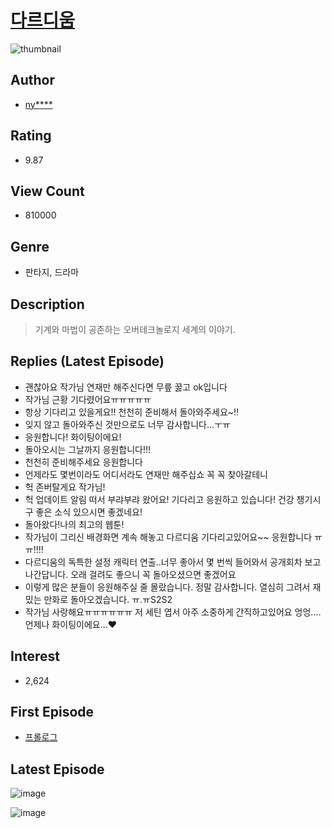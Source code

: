 # [다르디움](https://comic.naver.com/bestChallenge/list?titleId=696411)
![thumbnail](https://image-comic.pstatic.net/user_contents_data/challenge_comic/2018/10/16/310150/thumbnail_202x1649e137f8e_da5f_4453_a61b_d4c6927f0ffd_00007075.JPEG)

## Author
- [ny****](https://comic.naver.com/artistTitle?id=310150)

## Rating
- 9.87

## View Count
- 810000

## Genre
- 판타지, 드라마

## Description
> 기계와 마법이 공존하는 오버테크놀로지 세계의 이야기.

## Replies (Latest Episode)
- 괜찮아요 작가님 연재만 해주신다면 무릎 꿇고 ok입니다
- 작가님 근황 기다렸어요ㅠㅠㅠㅠㅠ
- 항상 기다리고 있을게요!! 천천히 준비해서 돌아와주세요~!!
- 잊지 않고 돌아와주신 것만으로도 너무 감사합니다...ㅜㅠ
- 응원합니다! 화이팅이에요!
- 돌아오시는 그날까지 응원합니다!!!
- 천천히 준비해주세요 응원합니다
- 언제라도 몇번이라도 어디서라도 연재만 해주십쇼 꼭 꼭 찾아갈테니
- 헉 존버탈게요 작가님!
- 헉 업데이트 알림 떠서 부랴부랴 왔어요! 기다리고 응원하고 있습니다! 건강 챙기시구 좋은 소식 있으시면 좋겠네요!
- 돌아왔다!나의 최고의 웹툰!
- 작가님이 그리신 배경화면 계속 해놓고 다르디움 기다리고있어요~~ 응원합니다 ㅠㅠ!!!!
- 다르디움의 독특한 설정 캐릭터 연출..너무 좋아서 몇 번씩 들어와서 공개회차 보고 나간답니다. 오래 걸려도 좋으니 꼭 돌아오셨으면 좋겠어요
- 이렇게 많은 분들이 응원해주실 줄 몰랐습니다. 정말 감사합니다. 열심히 그려서 재밌는 만화로 돌아오겠습니다. ㅠ.ㅠS2S2
- 작가님 사랑해요ㅠㅠㅠㅠㅠㅠ 저 세틴 엽서 아주 소중하게 간직하고있어요 엉엉.... 언제나 화이팅이에요...❤️

## Interest
- 2,624

## First Episode
- [프롤로그](https://comic.naver.com/bestChallenge/detail?titleId=696411&no=1)

## Latest Episode
![image](https://image-comic.pstatic.net/user_contents_data/challenge_comic/2020/04/14/310150/upload_3977070104212158516.jpeg)

![image](https://image-comic.pstatic.net/user_contents_data/challenge_comic/2020/04/14/310150/upload_7004279606873646177.jpeg)
